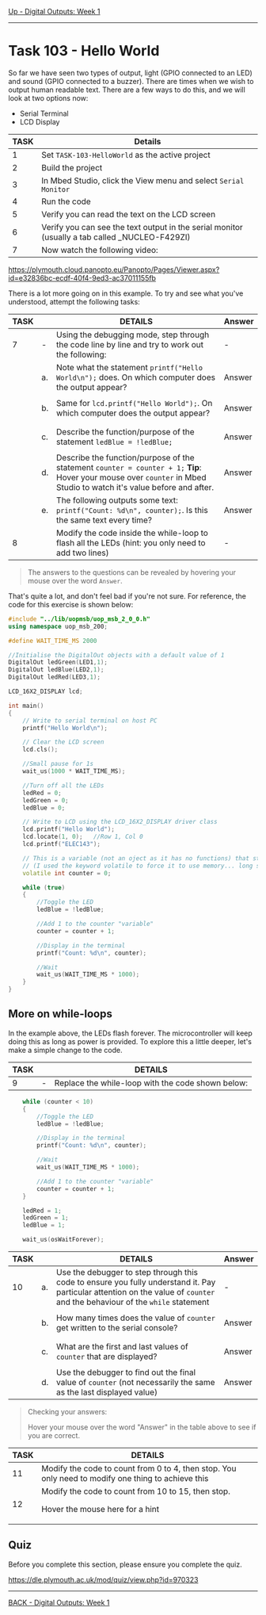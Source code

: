 [Up - Digital Outputs: Week 1](Digital_Outputs_1.md)

--- 

# Task 103 - Hello World
So far we have seen two types of output, light (GPIO connected to an LED) and sound (GPIO connected to a buzzer). There are times when we wish to output human readable text. There are a few ways to do this, and we will look at two options now:

* Serial Terminal
* LCD Display

| TASK | Details |
| --- | --- |
| 1 | Set `TASK-103-HelloWorld` as the active project |
| 2 | Build the project |
| 3 | In Mbed Studio, click the View menu and select `Serial Monitor` |
| 4 | Run the code |
| 5 | Verify you can read the text on the LCD screen |
| 6 | Verify you can see the text output in the serial monitor (usually a tab called _NUCLEO-F429ZI) |
| 7 | Now watch the following video: |

https://plymouth.cloud.panopto.eu/Panopto/Pages/Viewer.aspx?id=e32836bc-ecdf-40f4-9ed3-ac37011155fb

There is a lot more going on in this example. To try and see what you've understood, attempt the following tasks:

| TASK | | DETAILS | Answer |
| --- | --- | --- | --- |
| 7 | - | Using the debugging mode, step through the code line by line and try to work out the following: | - |
| | a. | Note what the statement `printf("Hello World\n");` does. On which computer does the output appear? | <p title="The serial monitor on the host PC">Answer</p> |
| | b. | Same for `lcd.printf("Hello World");`. On which computer does the output appear? | <p title="The target board (Nucleo)">Answer</p> |
| | c. | Describe the function/purpose of the statement `ledBlue = !ledBlue;` | <p title="This flips (toggles) the state of the LED">Answer</p> |
| | d. | Describe the function/purpose of the statement `counter = counter + 1;` **Tip**: Hover your mouse over `counter` in Mbed Studio to watch it's value before and after. | <p title="It increments the value of counter by 1">Answer</p> |
| | e. | The following outputs some text: `printf("Count: %d\n", counter);`. Is this the same text every time? | <p title="No. It includes a variable quantity derived from counter">Answer</p> |
| 8 | | Modify the code inside the while-loop to flash all the LEDs (hint: you only need to add two lines) | - |


> The answers to the questions can be revealed by hovering your mouse over the word `Answer`.

That's quite a lot, and don't feel bad if you're not sure. For reference, the code for this exercise is shown below:

```C++
#include "../lib/uopmsb/uop_msb_2_0_0.h"
using namespace uop_msb_200;

#define WAIT_TIME_MS 2000

//Initialise the DigitalOut objects with a default value of 1
DigitalOut ledGreen(LED1,1);
DigitalOut ledBlue(LED2,1);
DigitalOut ledRed(LED3,1);

LCD_16X2_DISPLAY lcd;

int main()
{
    // Write to serial terminal on host PC
    printf("Hello World\n");

    // Clear the LCD screen
    lcd.cls();

    //Small pause for 1s
    wait_us(1000 * WAIT_TIME_MS);

    //Turn off all the LEDs
    ledRed = 0;
    ledGreen = 0;
    ledBlue = 0;

    // Write to LCD using the LCD_16X2_DISPLAY driver class
    lcd.printf("Hello World");
    lcd.locate(1, 0);   //Row 1, Col 0
    lcd.printf("ELEC143");

    // This is a variable (not an oject as it has no functions) that stores a whole number (integer) in memory
    // (I used the keyword volatile to force it to use memory... long story and one for later)
    volatile int counter = 0;

    while (true)
    {
        //Toggle the LED
        ledBlue = !ledBlue;

        //Add 1 to the counter "variable"
        counter = counter + 1;

        //Display in the terminal
        printf("Count: %d\n", counter);

        //Wait
        wait_us(WAIT_TIME_MS * 1000);
    }
}
```

## More on while-loops
In the example above, the LEDs flash forever. The microcontroller will keep doing this as long as power is provided. To explore this a little deeper, let's make a simple change to the code. 

| TASK | | DETAILS |
| --- | --- | --- |
| 9 | - | Replace the while-loop with the code shown below: |


```C++
    while (counter < 10)
    {
        //Toggle the LED
        ledBlue = !ledBlue;

        //Display in the terminal
        printf("Count: %d\n", counter);

        //Wait
        wait_us(WAIT_TIME_MS * 1000);

        //Add 1 to the counter "variable"
        counter = counter + 1;        
    }

    ledRed = 1;
    ledGreen = 1;
    ledBlue = 1;

    wait_us(osWaitForever);
```

| TASK |  | DETAILS | Answer |
| --- | --- | --- | --- |
| 10  | a. | Use the debugger to step through this code to ensure you fully understand it. Pay particular attention on the value of `counter` and the behaviour of the `while` statement | - |
|  | b. | How many times does the value of `counter` get written to the serial console? | <p title="10 times"> Answer </p> |
|   | c. | What are the first and last values of `counter` that are displayed? | <p title="0 and 9"> Answer </p> |
|   | d. | Use the debugger to find out the final value of `counter` (not necessarily the same as the last displayed value) | <p title="10"> Answer </p> |


> Checking your answers:
> 
> Hover your mouse over the word "Answer" in the table above to see if you are correct.

| TASK | DETAILS |
| --- | --- | 
| 11 | Modify the code to count from 0 to 4, then stop. You only need to modify one thing to achieve this |
| 12 | Modify the code to count from 10 to 15, then stop. <p title="Change the initial value of counter">Hover the mouse here for a hint</p> |

## Quiz
Before you complete this section, please ensure you complete the quiz.

https://dle.plymouth.ac.uk/mod/quiz/view.php?id=970323


---

[BACK - Digital Outputs: Week 1](Digital_Outputs_1.md)